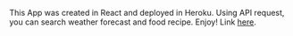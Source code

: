 This App was created in React and deployed in Heroku. Using API request, you can search weather forecast and food recipe. Enjoy! Link [here](https://weather-recipe.herokuapp.com/).
